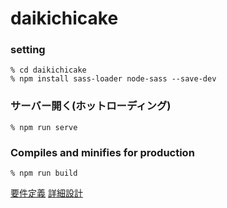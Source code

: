# daikichicake

### setting
```
% cd daikichicake
% npm install sass-loader node-sass --save-dev
```

### サーバー開く(ホットローディング)
```
% npm run serve
```
### Compiles and minifies for production
```
% npm run build
```

[要件定義](https://docs.google.com/spreadsheets/d/1ua170RNHM4LrqY8_uTKbRVWinn9tzG4CkiqQwHx5fSU/edit#gid=0)
[詳細設計](https://docs.google.com/spreadsheets/d/1ktu9-Ivw0WOn3Sbca9B0QOGduyDYXLLWt4bKDOAY4Jk/edit#gid=0)
